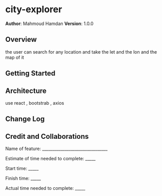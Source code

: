 # city-explorer

**Author**: Mahmoud Hamdan
**Version**: 1.0.0 

## Overview
the user can search for any location and take the let and the lon and the map of it 

## Getting Started
<!-- What are the steps that a user must take in order to build this app on their own machine and get it running? -->

## Architecture
use react , bootstrab , axios
## Change Log


## Credit and Collaborations
<!-- Give credit (and a link) to other people or resources that helped you build this application. -->

Name of feature: ________________________________

Estimate of time needed to complete: _____

Start time: _____

Finish time: _____

Actual time needed to complete: _____
